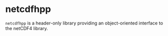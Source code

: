 # netcdfhpp

``netcdfhpp`` is a header-only library providing an object-oriented interface to
the netCDF4 library.

